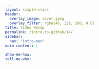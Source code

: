 ```yaml
---
layout: simple-class
header:
  overlay_image: cover.jpeg
  overlay_filter: rgba(46, 129, 200, 0.6)
title: Video Recap
permalink: /intro-to-github/14/
sidebar:
  nav: "intro-nav"
main-content: |

show-me-how:
tell-me-why:
---
```

